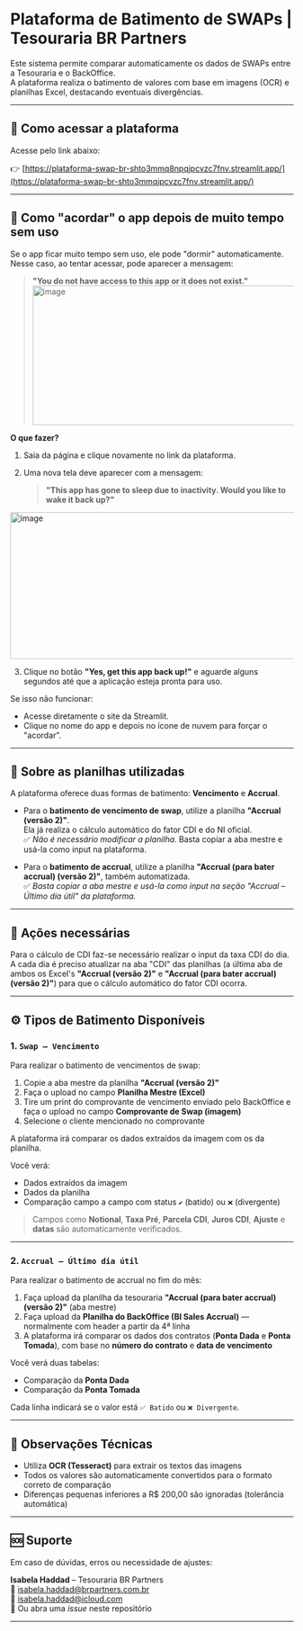 # Plataforma de Batimento de SWAPs | Tesouraria BR Partners

Este sistema permite comparar automaticamente os dados de SWAPs entre a Tesouraria e o BackOffice.  
A plataforma realiza o batimento de valores com base em imagens (OCR) e planilhas Excel, destacando eventuais divergências.

---

## 🔗 Como acessar a plataforma

Acesse pelo link abaixo:

👉 [https://plataforma-swap-br-shto3mmq8npqjpcvzc7fnv.streamlit.app/](https://plataforma-swap-br-shto3mmqjpcvzc7fnv.streamlit.app/)

---

## 🛌 Como "acordar" o app depois de muito tempo sem uso

Se o app ficar muito tempo sem uso, ele pode "dormir" automaticamente. Nesse caso, ao tentar acessar, pode aparecer a mensagem:

> **"You do not have access to this app or it does not exist."**
>   <img width="886" height="248" alt="image" src="https://github.com/user-attachments/assets/ef9f30cd-a7ef-49a3-97a2-29c413dc3382" />

**O que fazer?**

1. Saia da página e clique novamente no link da plataforma.
2. Uma nova tela deve aparecer com a mensagem:

   > **"This app has gone to sleep due to inactivity. Would you like to wake it back up?"**
<img width="886" height="261" alt="image" src="https://github.com/user-attachments/assets/a7b83b87-6379-44dd-9062-a910efa2f568" />

3. Clique no botão **"Yes, get this app back up!"** e aguarde alguns segundos até que a aplicação esteja pronta para uso.

Se isso não funcionar:

- Acesse diretamente o site da Streamlit.
- Clique no nome do app e depois no ícone de nuvem para forçar o "acordar".

---

## 📌 Sobre as planilhas utilizadas

A plataforma oferece duas formas de batimento: **Vencimento** e **Accrual**.

- Para o **batimento de vencimento de swap**, utilize a planilha **"Accrual (versão 2)"**.  
  Ela já realiza o cálculo automático do fator CDI e do NI oficial.  
  ✅ *Não é necessário modificar a planilha.* Basta copiar a aba mestre e usá-la como input na plataforma.

- Para o **batimento de accrual**, utilize a planilha **"Accrual (para bater accrual) (versão 2)"**, também automatizada.  
  ✅ *Basta copiar a aba mestre e usá-la como input na seção "Accrual – Último dia útil" da plataforma.*
  
---

## 🧾 Ações necessárias 

Para o cálculo de CDI faz-se necessário realizar o input da taxa CDI do dia. A cada dia é preciso atualizar na aba "CDI" das planilhas (a última aba de ambos os Excel's **"Accrual (versão 2)"** e **"Accrual (para bater accrual) (versão 2)"**) para que o cálculo automático do fator CDI ocorra. 

---

## ⚙️ Tipos de Batimento Disponíveis

### 1. `Swap – Vencimento`

Para realizar o batimento de vencimentos de swap:

1. Copie a aba mestre da planilha **"Accrual (versão 2)"**
2. Faça o upload no campo **Planilha Mestre (Excel)**
3. Tire um print do comprovante de vencimento enviado pelo BackOffice e faça o upload no campo **Comprovante de Swap (imagem)**
4. Selecione o cliente mencionado no comprovante

A plataforma irá comparar os dados extraídos da imagem com os da planilha.

Você verá:

- Dados extraídos da imagem
- Dados da planilha
- Comparação campo a campo com status `✔️` (batido) ou `❌` (divergente)

> Campos como **Notional**, **Taxa Pré**, **Parcela CDI**, **Juros CDI**, **Ajuste** e **datas** são automaticamente verificados.

---

### 2. `Accrual – Último dia útil`

Para realizar o batimento de accrual no fim do mês:

1. Faça upload da planilha da tesouraria **"Accrual (para bater accrual) (versão 2)"** (aba mestre)
2. Faça upload da **Planilha do BackOffice (BI Sales Accrual)** — normalmente com header a partir da 4ª linha
3. A plataforma irá comparar os dados dos contratos (**Ponta Dada** e **Ponta Tomada**), com base no **número do contrato** e **data de vencimento**

Você verá duas tabelas:

- Comparação da **Ponta Dada**
- Comparação da **Ponta Tomada**

Cada linha indicará se o valor está `✅ Batido` ou `❌ Divergente`.

---

## 🧠 Observações Técnicas

- Utiliza **OCR (Tesseract)** para extrair os textos das imagens
- Todos os valores são automaticamente convertidos para o formato correto de comparação
- Diferenças pequenas inferiores a R$ 200,00 são ignoradas (tolerância automática)

---

## 🆘 Suporte

Em caso de dúvidas, erros ou necessidade de ajustes:

**Isabela Haddad** – Tesouraria BR Partners  
📧 isabela.haddad@brpartners.com.br  
📧 isabela.haddad@icloud.com  
📂 Ou abra uma *issue* neste repositório

---

